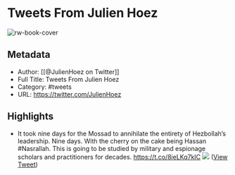# Tweets From Julien Hoez

![rw-book-cover](https://pbs.twimg.com/profile_images/1639966496762785794/FQoXm4S5.jpg)

## Metadata
- Author: [[@JulienHoez on Twitter]]
- Full Title: Tweets From Julien Hoez
- Category: #tweets
- URL: https://twitter.com/JulienHoez

## Highlights
- It took nine days for the Mossad to annihilate the entirety of Hezbollah’s leadership.
  Nine days. With the cherry on the cake being Hassan #Nasrallah.
  This is going to be studied by military and espionage scholars and practitioners for decades. https://t.co/8ieLKq7kIC
  ![](https://pbs.twimg.com/media/GYkAablXoAAoWYg.jpg) ([View Tweet](https://twitter.com/JulienHoez/status/1840002415128449294))

